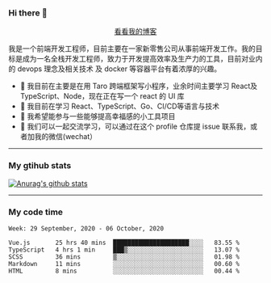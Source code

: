 ### Hi there 👋

<p align="center">
  <a href="https://real-jacket.github.io/">看看我的博客</a>
</p>

我是一个前端开发工程师，目前主要在一家新零售公司从事前端开发工作。我的目标是成为一名全栈开发工程师，致力于开发提高效率及生产力的工具，目前对业内的 devops 理念及相关技术 及 docker 等容器平台有着浓厚的兴趣。

- 🔭 我目前在主要是在用 Taro 跨端框架写小程序，业余时间主要学习 React及 TypeScript、Node，现在正在写一个 react 的 UI 库 
- 🌱 我目前在学习 React、TypeScript、Go、CI/CD等语言与技术
- 👯 我希望能参与一些能够提高幸福感的小工具项目
- 💬 我们可以一起交流学习，可以通过在这个 profile 仓库提 issue 联系我，或者加我的微信(wechat）

***

### My gtihub stats

[![Anurag's github stats](https://github-readme-stats.vercel.app/api?username=real-jacket)](https://github.com/anuraghazra/github-readme-stats)

***

### My code time

<!--START_SECTION:waka-->
```text
Week: 29 September, 2020 - 06 October, 2020

Vue.js       25 hrs 40 mins  █████████████████████░░░░   83.55 % 
TypeScript   4 hrs 1 min     ███▒░░░░░░░░░░░░░░░░░░░░░   13.07 % 
SCSS         36 mins         ▒░░░░░░░░░░░░░░░░░░░░░░░░   01.98 % 
Markdown     11 mins         ░░░░░░░░░░░░░░░░░░░░░░░░░   00.60 % 
HTML         8 mins          ░░░░░░░░░░░░░░░░░░░░░░░░░   00.44 % 
```
<!--END_SECTION:waka-->
